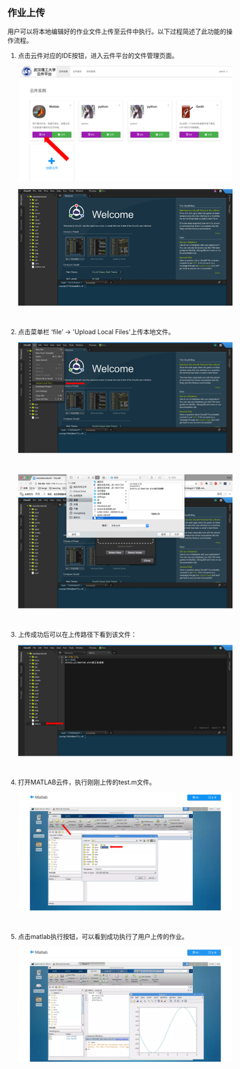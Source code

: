 ## 作业上传

用户可以将本地编辑好的作业文件上传至云件中执行。以下过程简述了此功能的操作流程。

1. 点击云件对应的IDE按钮，进入云件平台的文件管理页面。

   ![](./imgs/upload-1.png)

   ![](./imgs/3.6.png)

   ​

2. 点击菜单栏 ‘file’ -> 'Upload Local Files'上传本地文件。

   ![](./imgs/upload-local.png)

   ​

   ![](./imgs/selectfile.png)

   ​

3. 上传成功后可以在上传路径下看到该文件：

   ![](./imgs/uploaded.png)

   ​

4. 打开MATLAB云件，执行刚刚上传的test.m文件。

   ![](./imgs/open.png)

   ​

5. 点击matlab执行按钮，可以看到成功执行了用户上传的作业。

   ![](./imgs/run-test.png)

   ​

   ​

   ​

